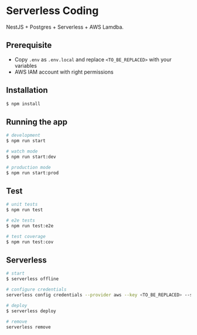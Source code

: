 # Serverless Coding

NestJS + Postgres + Serverless + AWS Lamdba.

## Prerequisite

- Copy `.env` as `.env.local` and replace `<TO_BE_REPLACED>` with your variables
- AWS IAM account with right permissions

## Installation

```bash
$ npm install
```

## Running the app

```bash
# development
$ npm run start

# watch mode
$ npm run start:dev

# production mode
$ npm run start:prod
```

## Test

```bash
# unit tests
$ npm run test

# e2e tests
$ npm run test:e2e

# test coverage
$ npm run test:cov
```

## Serverless

```bash
# start
$ serverless offline

# configure credentials
serverless config credentials --provider aws --key <TO_BE_REPLACED> --secret <TO_BE_REPLACED>

# deploy
$ serverless deploy

# remove
serverless remove
```
